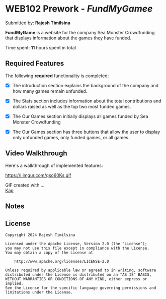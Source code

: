 # WEB102 Prework - *FundMyGamee*

Submitted by: **Rajesh Timilsina**

**FundMyGame** is a website for the company Sea Monster Crowdfunding that displays information about the games they have funded.

Time spent: **11** hours spent in total

## Required Features

The following **required** functionality is completed:

* [x] The introduction section explains the background of the company and how many games remain unfunded.
* [x] The Stats section includes information about the total contributions and dollars raised as well as the top two most funded games.
* [x] The Our Games section initially displays all games funded by Sea Monster Crowdfunding
* [x] The Our Games section has three buttons that allow the user to display only unfunded games, only funded games, or all games.


## Video Walkthrough

Here's a walkthrough of implemented features:

https://i.imgur.com/qso60Ks.gif

<!-- Replace this with whatever GIF tool you used! -->
GIF created with ...  
[Kap](https://getkap.co/)


## Notes



## License

    Copyright 2024 Rajesh Timilsina

    Licensed under the Apache License, Version 2.0 (the "License");
    you may not use this file except in compliance with the License.
    You may obtain a copy of the License at

        http://www.apache.org/licenses/LICENSE-2.0

    Unless required by applicable law or agreed to in writing, software
    distributed under the License is distributed on an "AS IS" BASIS,
    WITHOUT WARRANTIES OR CONDITIONS OF ANY KIND, either express or implied.
    See the License for the specific language governing permissions and
    limitations under the License.
